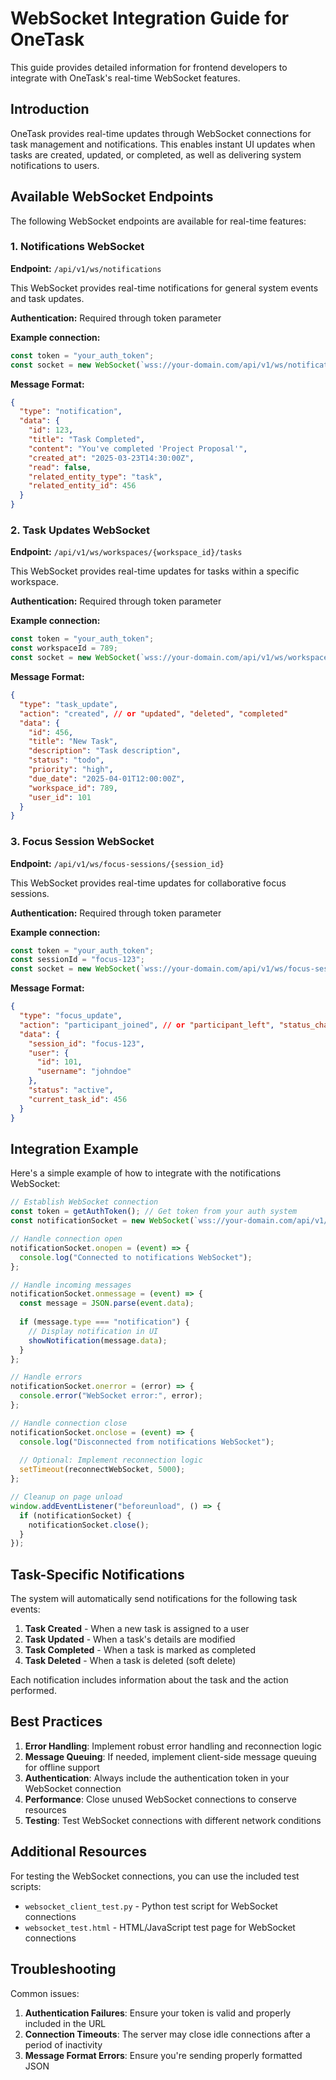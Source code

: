 # WebSocket Integration Guide for OneTask

This guide provides detailed information for frontend developers to integrate with OneTask's real-time WebSocket features.

## Introduction

OneTask provides real-time updates through WebSocket connections for task management and notifications. This enables instant UI updates when tasks are created, updated, or completed, as well as delivering system notifications to users.

## Available WebSocket Endpoints

The following WebSocket endpoints are available for real-time features:

### 1. Notifications WebSocket

**Endpoint:** `/api/v1/ws/notifications`

This WebSocket provides real-time notifications for general system events and task updates.

**Authentication:** Required through token parameter

**Example connection:**
```javascript
const token = "your_auth_token";
const socket = new WebSocket(`wss://your-domain.com/api/v1/ws/notifications?token=${token}`);
```

**Message Format:**
```json
{
  "type": "notification",
  "data": {
    "id": 123,
    "title": "Task Completed",
    "content": "You've completed 'Project Proposal'",
    "created_at": "2025-03-23T14:30:00Z",
    "read": false,
    "related_entity_type": "task",
    "related_entity_id": 456
  }
}
```

### 2. Task Updates WebSocket

**Endpoint:** `/api/v1/ws/workspaces/{workspace_id}/tasks`

This WebSocket provides real-time updates for tasks within a specific workspace.

**Authentication:** Required through token parameter

**Example connection:**
```javascript
const token = "your_auth_token";
const workspaceId = 789;
const socket = new WebSocket(`wss://your-domain.com/api/v1/ws/workspaces/${workspaceId}/tasks?token=${token}`);
```

**Message Format:**
```json
{
  "type": "task_update",
  "action": "created", // or "updated", "deleted", "completed"
  "data": {
    "id": 456,
    "title": "New Task",
    "description": "Task description",
    "status": "todo",
    "priority": "high",
    "due_date": "2025-04-01T12:00:00Z",
    "workspace_id": 789,
    "user_id": 101
  }
}
```

### 3. Focus Session WebSocket

**Endpoint:** `/api/v1/ws/focus-sessions/{session_id}`

This WebSocket provides real-time updates for collaborative focus sessions.

**Authentication:** Required through token parameter

**Example connection:**
```javascript
const token = "your_auth_token";
const sessionId = "focus-123";
const socket = new WebSocket(`wss://your-domain.com/api/v1/ws/focus-sessions/${sessionId}?token=${token}`);
```

**Message Format:**
```json
{
  "type": "focus_update",
  "action": "participant_joined", // or "participant_left", "status_change", etc.
  "data": {
    "session_id": "focus-123",
    "user": {
      "id": 101,
      "username": "johndoe"
    },
    "status": "active",
    "current_task_id": 456
  }
}
```

## Integration Example

Here's a simple example of how to integrate with the notifications WebSocket:

```javascript
// Establish WebSocket connection
const token = getAuthToken(); // Get token from your auth system
const notificationSocket = new WebSocket(`wss://your-domain.com/api/v1/ws/notifications?token=${token}`);

// Handle connection open
notificationSocket.onopen = (event) => {
  console.log("Connected to notifications WebSocket");
};

// Handle incoming messages
notificationSocket.onmessage = (event) => {
  const message = JSON.parse(event.data);
  
  if (message.type === "notification") {
    // Display notification in UI
    showNotification(message.data);
  }
};

// Handle errors
notificationSocket.onerror = (error) => {
  console.error("WebSocket error:", error);
};

// Handle connection close
notificationSocket.onclose = (event) => {
  console.log("Disconnected from notifications WebSocket");
  
  // Optional: Implement reconnection logic
  setTimeout(reconnectWebSocket, 5000);
};

// Cleanup on page unload
window.addEventListener("beforeunload", () => {
  if (notificationSocket) {
    notificationSocket.close();
  }
});
```

## Task-Specific Notifications

The system will automatically send notifications for the following task events:

1. **Task Created** - When a new task is assigned to a user
2. **Task Updated** - When a task's details are modified
3. **Task Completed** - When a task is marked as completed
4. **Task Deleted** - When a task is deleted (soft delete)

Each notification includes information about the task and the action performed.

## Best Practices

1. **Error Handling**: Implement robust error handling and reconnection logic
2. **Message Queuing**: If needed, implement client-side message queuing for offline support
3. **Authentication**: Always include the authentication token in your WebSocket connection
4. **Performance**: Close unused WebSocket connections to conserve resources
5. **Testing**: Test WebSocket connections with different network conditions

## Additional Resources

For testing the WebSocket connections, you can use the included test scripts:
- `websocket_client_test.py` - Python test script for WebSocket connections
- `websocket_test.html` - HTML/JavaScript test page for WebSocket connections

## Troubleshooting

Common issues:

1. **Authentication Failures**: Ensure your token is valid and properly included in the URL
2. **Connection Timeouts**: The server may close idle connections after a period of inactivity
3. **Message Format Errors**: Ensure you're sending properly formatted JSON